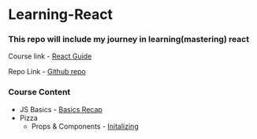# Learning-React

### This repo will include my journey in learning(mastering) react 

Course link - [React Guide](https://www.udemy.com/course/the-ultimate-react-course/learn/lecture/37351178#overview)

Repo Link - [Github repo](https://github.com/jonasschmedtmann/ultimate-react-course)

### Course Content 
- JS Basics - [Basics Recap](https://github.com/Ravkeerat02/Learning-React/blob/main/js-review/script.js)
- Pizza
  - Props & Components - [Initalizing](https://github.com/Ravkeerat02/Learning-React/blob/main/pizza/src/index.js)   

